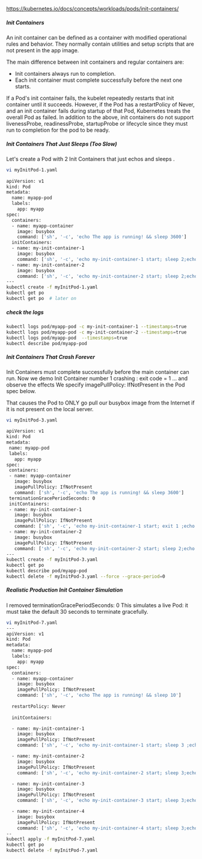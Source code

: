 https://kubernetes.io/docs/concepts/workloads/pods/init-containers/

##### Init Containers

An init container can be defined as a container with modified operational rules and behavior. They normally contain utilities and setup scripts that are not present in the app image.

The main difference between init containers and regular containers are:
- Init containers always run to completion.
- Each init container must complete successfully before the next one starts.

If a Pod's init container fails, the kubelet repeatedly restarts that init container until it succeeds. However, if the Pod has a restartPolicy of Never, and an init container fails during startup of that Pod, Kubernetes treats the overall Pod as failed.
In addition to the above, init containers do not support livenessProbe, readinessProbe, startupProbe or lifecycle since they must run to completion for the pod to be ready.

##### Init Containers That Just Sleeps (Too Slow)
Let's create a Pod with 2 Init Containers that just echos and sleeps .
``````sh
vi myInitPod-1.yaml
   
apiVersion: v1
kind: Pod
metadata:
  name: myapp-pod
  labels:
    app: myapp
spec:
  containers:
  - name: myapp-container
    image: busybox
    command: ['sh', '-c', 'echo The app is running! && sleep 3600']
  initContainers:
  - name: my-init-container-1
    image: busybox
    command: ['sh', '-c', 'echo my-init-container-1 start; sleep 2;echo my-init-container-1 complete;']
  - name: my-init-container-2
    image: busybox
    command: ['sh', '-c', 'echo my-init-container-2 start; sleep 2;echo my-init-container-2 complete;']
---
kubectl create -f myInitPod-1.yaml 
kubectl get po  
kubectl get po  # later on

``````
##### check the logs

```sh
kubectl logs pod/myapp-pod -c my-init-container-1 --timestamps=true
kubectl logs pod/myapp-pod -c my-init-container-2 --timestamps=true
kubectl logs pod/myapp-pod  --timestamps=true
kubectl describe pod/myapp-pod 
```

#####  Init Containers That Crash Forever
Init Containers must complete successfully before the main container can run.
Now we demo Init Container number 1 crashing : exit code = 1 ... and observe the effects
We specify imagePullPolicy: IfNotPresent in the Pod spec below.

That causes the Pod to ONLY go pull our busybox image from the Internet if it is not present on the local server.

 ``````sh
vi myInitPod-3.yaml

apiVersion: v1
kind: Pod
metadata:
  name: myapp-pod
  labels:
    app: myapp
spec:
  containers:
  - name: myapp-container
    image: busybox
    imagePullPolicy: IfNotPresent
    command: ['sh', '-c', 'echo The app is running! && sleep 3600']
  terminationGracePeriodSeconds: 0
  initContainers:
  - name: my-init-container-1
    image: busybox
    imagePullPolicy: IfNotPresent
    command: ['sh', '-c', 'echo my-init-container-1 start; exit 1 ;echo my-init-container-1 complete;']
  - name: my-init-container-2
    image: busybox
    imagePullPolicy: IfNotPresent
    command: ['sh', '-c', 'echo my-init-container-2 start; sleep 2;echo my-init-container-2 complete;']  
---
kubectl create -f myInitPod-3.yaml
kubectl get po
kubectl describe pod/myapp-pod 
kubectl delete -f myInitPod-3.yaml --force --grace-period=0 

``````

##### Realistic Production Init Container Simulation
I removed terminationGracePeriodSeconds: 0 This simulates a live Pod: it must take the default 30 seconds to terminate gracefully.

``````sh
vi myInitPod-7.yaml
---
apiVersion: v1
kind: Pod
metadata:
  name: myapp-pod
  labels:
    app: myapp
spec:
  containers:
  - name: myapp-container
    image: busybox
    imagePullPolicy: IfNotPresent
    command: ['sh', '-c', 'echo The app is running! && sleep 10']
  
  restartPolicy: Never
  
  initContainers:

  - name: my-init-container-1
    image: busybox
    imagePullPolicy: IfNotPresent
    command: ['sh', '-c', 'echo my-init-container-1 start; sleep 3 ;echo my-init-container-1 complete;']

  - name: my-init-container-2
    image: busybox
    imagePullPolicy: IfNotPresent
    command: ['sh', '-c', 'echo my-init-container-2 start; sleep 3;echo my-init-container-2 complete;']  

  - name: my-init-container-3
    image: busybox
    imagePullPolicy: IfNotPresent
    command: ['sh', '-c', 'echo my-init-container-3 start; sleep 3;echo my-init-container-3 complete;']  

  - name: my-init-container-4
    image: busybox
    imagePullPolicy: IfNotPresent
    command: ['sh', '-c', 'echo my-init-container-4 start; sleep 3;echo my-init-container-4 complete;']  
--
kubectl apply -f myInitPod-7.yaml 
kubectl get po 
kubectl delete -f myInitPod-7.yaml

``````
``````sh


``````
``````sh


``````
``````sh


``````

